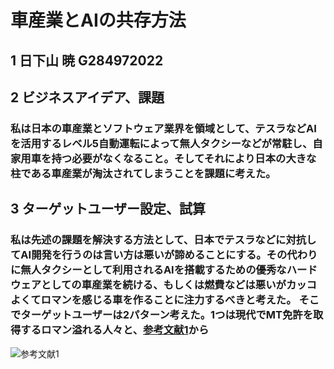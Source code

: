 # 車産業とAIの共存方法
## 1 日下山 暁 G284972022

## 2 ビジネスアイデア、課題
### 私は日本の車産業とソフトウェア業界を領域として、テスラなどAIを活用するレベル5自動運転によって無人タクシーなどが常駐し、**自家用車を持つ必要がなくなる**こと。そしてそれにより日本の大きな柱である車産業が淘汰されてしまうことを課題に考えた。

## 3 ターゲットユーザー設定、試算
### 私は先述の課題を解決する方法として、日本でテスラなどに対抗してAI開発を行うのは言い方は悪いが諦めることにする。その代わりに無人タクシーとして利用されるAIを搭載するための優秀なハードウェアとしての車産業を続ける、もしくは燃費などは悪いがカッコよくてロマンを感じる車を作ることに注力するべきと考えた。  そこでターゲットユーザーは2パターン考えた。1つは現代でMT免許を取得するロマン溢れる人々と、[参考文献1](https://news.yahoo.co.jp/expert/articles/d9ffa887e32734c63655b4fadad8aece911616e4)から

![参考文献1](https://newsatcl-pctr.c.yimg.jp/t/iwiz-yn/rpr/kandatoshiaki/00362124/image-1692072276847.png?fill=1&fc=fff&fmt=jpeg&q=85&exp=10800)
